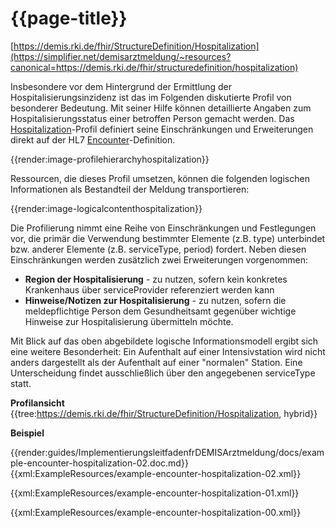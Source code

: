 # {{page-title}}
[https://demis.rki.de/fhir/StructureDefinition/Hospitalization](https://simplifier.net/demisarztmeldung/~resources?canonical=https://demis.rki.de/fhir/structuredefinition/hospitalization)

Insbesondere vor dem Hintergrund der Ermittlung der Hospitalisierungsinzidenz ist das im Folgenden diskutierte Profil von besonderer Bedeutung. Mit seiner Hilfe können detaillierte Angaben zum Hospitalisierungsstatus einer betroffen Person gemacht werden.
Das [Hospitalization](https://simplifier.net/demisarztmeldung/~resources?canonical=https://demis.rki.de/fhir/structuredefinition/hospitalization)-Profil definiert seine Einschränkungen und Erweiterungen direkt auf der HL7 [Encounter](https://www.hl7.org/fhir/encounter.html)-Definition.

{{render:image-profilehierarchyhospitalization}}

Ressourcen, die dieses Profil umsetzen, können die folgenden logischen Informationen als Bestandteil der Meldung transportieren:

{{render:image-logicalcontenthospitalization}}

Die Profilierung nimmt eine Reihe von Einschränkungen und Festlegungen vor, die primär die Verwendung bestimmter Elemente (z.B. type) unterbindet bzw. anderer Elemente (z.B. serviceType, period) fordert. Neben diesen Einschränkungen werden zusätzlich zwei Erweiterungen vorgenommen:

- **Region der Hospitalisierung** - zu nutzen, sofern kein konkretes Krankenhaus über serviceProvider referenziert werden kann
- **Hinweise/Notizen zur Hospitalisierung** - zu nutzen, sofern die meldepflichtige Person dem Gesundheitsamt gegenüber wichtige Hinweise zur Hospitalisierung übermitteln möchte.

Mit Blick auf das oben abgebildete logische Informationsmodell ergibt sich eine weitere Besonderheit: Ein Aufenthalt auf einer Intensivstation wird nicht anders dargestellt als der Aufenthalt auf einer "normalen" Station. Eine Unterscheidung findet ausschließlich über den angegebenen serviceType statt.

**Profilansicht**
{{tree:https://demis.rki.de/fhir/StructureDefinition/Hospitalization, hybrid}}

**Beispiel**

{{render:guides/ImplementierungsleitfadenfrDEMISArztmeldung/docs/example-encounter-hospitalization-02.doc.md}}
{{xml:ExampleResources/example-encounter-hospitalization-02.xml}}

{{xml:ExampleResources/example-encounter-hospitalization-01.xml}}

{{xml:ExampleResources/example-encounter-hospitalization-00.xml}}